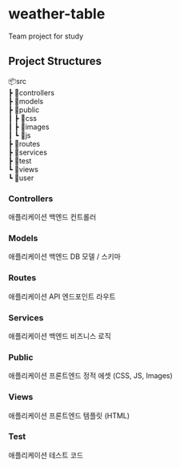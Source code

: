 # weather-table

Team project for study

## Project Structures

📦src   
 ┣ 📂controllers   
 ┣ 📂models   
 ┣ 📂public   
 ┃ ┣ 📂css   
 ┃ ┣ 📂images   
 ┃ ┗ 📂js   
 ┣ 📂routes   
 ┣ 📂services   
 ┣ 📂test   
 ┗ 📂views   
   ┗ 📂user   

### Controllers

애플리케이션 백엔드 컨트롤러

### Models

애플리케이션 백엔드 DB 모델 / 스키마

### Routes

애플리케이션 API 엔드포인트 라우트

### Services

애플리케이션 백엔드 비즈니스 로직

### Public

애플리케이션 프론트엔드 정적 에셋 (CSS, JS, Images)

### Views

애플리케이션 프론트엔드 템플릿 (HTML)

### Test

애플리케이션 테스트 코드
